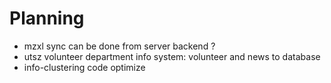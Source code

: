 # Planning
* mzxl sync can be done from server backend ?
* utsz volunteer department info system: volunteer and news to database
* info-clustering code optimize
